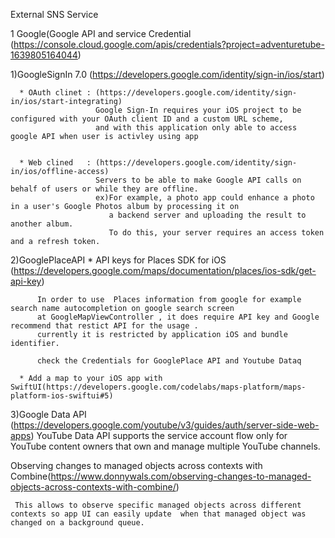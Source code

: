 External SNS Service 

1 Google(Google API and service Credential (https://console.cloud.google.com/apis/credentials?project=adventuretube-1639805164044)

   1)GoogleSignIn 7.0 (https://developers.google.com/identity/sign-in/ios/start)
   
      * OAuth clinet : (https://developers.google.com/identity/sign-in/ios/start-integrating)
                       Google Sign-In requires your iOS project to be configured with your OAuth client ID and a custom URL scheme,
                       and with this application only able to access google API when user is activley using app
                       
      
      * Web clined   : (https://developers.google.com/identity/sign-in/ios/offline-access)
                       Servers to be able to make Google API calls on behalf of users or while they are offline.
                       ex)For example, a photo app could enhance a photo in a user's Google Photos album by processing it on
                          a backend server and uploading the result to another album.
                          To do this, your server requires an access token and a refresh token.
        
   2)GooglePlaceAPI
      * API keys for Places SDK for iOS (https://developers.google.com/maps/documentation/places/ios-sdk/get-api-key)
          
          In order to use  Places information from google for example search name autocompletion on google search screen
          at GoogleMapViewController , it does require API key and Google recommend that restict API for the usage .
          currently it is restricted by application iOS and bundle identifier.
          
          check the Credentials for GooglePlace API and Youtube Dataq
      
      * Add a map to your iOS app with SwiftUI(https://developers.google.com/codelabs/maps-platform/maps-platform-ios-swiftui#5)
      
  3)Google Data API (https://developers.google.com/youtube/v3/guides/auth/server-side-web-apps)
         YouTube Data API supports the service account flow only for YouTube content owners that own and manage multiple YouTube channels.
 

Observing changes to managed objects across contexts with Combine(https://www.donnywals.com/observing-changes-to-managed-objects-across-contexts-with-combine/)

     This allows to observe specific managed objects across different contexts so app UI can easily update  when that managed object was changed on a background queue.
